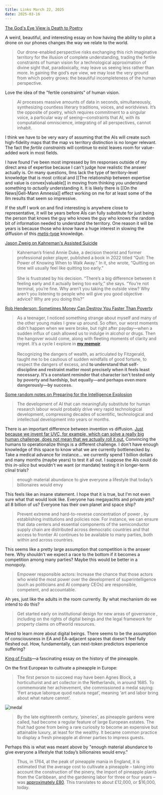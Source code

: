 ```yaml
---
title: Links March 22, 2025
date: 2025-03-16
---
```

[The God's Eye View is Death to Poetry](https://hollisrobbinsanecdotal.substack.com/p/the-gods-eye-view-is-death-to-poetry?utm_source=post-email-title&publication_id=1004053&post_id=159102622&utm_campaign=email-post-title&isFreemail=true&r=i22m&triedRedirect=true&utm_medium=email)

A weird, beautiful, and interesting essay on how having the ability to pilot a drone on our phones changes the way we relate to the world.

>Our drone-enabled perspective risks exchanging this rich imaginative territory for the illusion of complete understanding, trading the fertile constraints of human vision for a technological approximation of divine sight that, paradoxically, may leave us seeing less rather than more. In gaining the god’s eye view, we may lose the very ground from which poetry grows: the beautiful incompleteness of the human perspective.

Love the idea of the "fertile constraints" of human vision. 

>AI processes massive amounts of data in seconds, simultaneously, synthesizing countless literary traditions, voices, and worldviews. It’s the opposite of poetry, which requires commitment to a singular voice, a particular way of seeing—constraints that AI, with its computational omniscience, integrating of all perspectives, cannot inhabit.

I think we have to be very wary of assuming that the AIs will create such high-fidelity maps that the map vs territory distinction is no longer relevant. The fact the *fertile constraints* will continue to exist leaves room for value-added work in most fields. 

I have found I've been most impressed by llm responses outside of my direct area of expertise because I can't judge how realistic the answer actually is. On many questions, llms lack the type of territory-level knowledge that is most critical and [[The relationship between expertise and value is convex|valuable]] in moving from thinking you understand something to *actually* understanding it.  It is likely there is [[On the News|Gell-Mann Amnesia]] effect working on me for at least some of the llm results that seem so impressive. 

If the stuff I work on and find interesting is anywhere close to representative, it will be years before AIs can fully substitute for just being the person that knows the guy who knows the guy who knows the random bit of information needed to understand the territory. One reason it will be years is because those who *know* have a huge interest in slowing the diffusion of this [*metis*-type](https://en.wikipedia.org/wiki/Seeing_Like_a_State) knowledge.

[Jason Zweig on Kahneman's Assisted Suicide](https://www.wsj.com/arts-culture/books/daniel-kahneman-assisted-suicide-9fb16124)

>Kahneman’s friend Annie Duke, a decision theorist and former professional poker player, published a book in 2022 titled “Quit: The Power of Knowing When to Walk Away.” In it, she wrote, “Quitting on time will usually feel like quitting too early.” <br>
><br>She is frustrated by his decision. “There’s a big difference between it feeling early and it actually being too early,” she says. “You’re not terminal, you’re fine. Why aren’t you taking the outside view? Why aren’t you listening to people who will give you good objective advice? Why are you doing this?”

[Rob Henderson: Sometimes Money Can Destroy You Faster Than Poverty](https://www.robkhenderson.com/p/sometimes-money-can-destroy-you-faster?utm_source=post-email-title&publication_id=800237&post_id=159090892&utm_campaign=email-post-title&isFreemail=true&r=i22m&triedRedirect=true&utm_medium=email)

>As a teenager, I noticed something strange about myself and many of the other young males I grew up around. So often, our worst moments didn’t happen when we were broke, but right after payday—when a sudden influx of cash allowed us to indulge in alcohol or drugs. Then the hangover would come, along with fleeting moments of clarity and regret. It’s a cycle I explore in **[my memoir](https://www.simonandschuster.com/books/Troubled/Rob-Henderson/9781982168537)**.<br><br>Recognizing the dangers of wealth, as articulated by Fitzgerald, taught me to be cautious of sudden windfalls of good fortune, to respect the dangers of excess, and **to understand that self-discipline and restraint matter most precisely when it feels least necessary. It’s a constant reminder that character isn’t tested only by poverty and hardship, but equally—and perhaps even more dangerously—by success.**

[Some random notes on Preparing for the Intelligence Explosion](https://www.forethought.org/research/preparing-for-the-intelligence-explosion)

>The development of AI that can meaningfully substitute for human research labour would probably drive very rapid technological development, compressing decades of scientific, technological and intellectual development into years or months.

There is an important difference between invention vs diffusion. [Just because we invent far UVC, for example, which can solve a really big human challenge, does not mean that we actually roll it out.](https://www.worksinprogress.news/p/flipping-the-switch-on-far-uvc) Convincing the humans to operationalize things is a different challenge. I don't have enough knowledge of this space to know what we are currently bottlenecked by. Take a medical advance for instance... we currently spend 1 billion dollars and many months (maybe years) to test it all out. I suppose the AIs could do this *in-silico* but wouldn't we want (or mandate) testing it in longer-term clinal trials?

>enough material abundance to give everyone a lifestyle that today’s billionaires would envy

This feels like an insane statement. I hope that it is true, but I'm not even sure what that would look like. Everyone has megayachts and private jets? all 8 billion of us? Everyone has their own planet and space ship?

>Prevent extreme and hard-to-reverse concentration of power , by establishing institutions and policies now. For instance, we can ensure that data centers and essential components of the semiconductor supply chain are distributed across democratic countries and that access to frontier AI continues to be available to many parties, both within and across countries.

This seems like a pretty large assumption that competition is the answer here. Why shouldn't we expect a race to the bottom if it becomes a competition among many parties? Maybe this would be better in a monopoly.

>Empower responsible actors: Increase the chance that those actors who wield the most power over the development of superintelligence (such as politicians and AI company CEOs) are responsible, competent, and accountable.

Ah yes, just like the adults in the room currently. By what mechanism do we intend to do this?

> Get started early on institutional design for new areas of governance , including on the rights of digital beings and the legal framework for property claims on offworld resources.

Need to learn more about digital beings. There seems to be the assumption of consciousness in EA and EA-adjacent spaces that doesn't feel fully fleshed out. How, fundamentally, can next-token predictors experience suffering?

[King of Fruits](https://www.worksinprogress.news/p/king-of-fruits?utm_source=post-email-title&publication_id=90387&post_id=159486280&utm_campaign=email-post-title&isFreemail=true&r=i22m&triedRedirect=true&utm_medium=email)—a fascinating essay on the history of the pineapple.

On the first European to cultivate a pineapple in Europe:

>The first person to succeed may have been Agnes Block, a horticulturist and art collector in the Netherlands, in around 1685. To commemorate her achievement, she commissioned a medal saying: ‘Fert arsque laborque quod natura negat’, meaning ‘art and labor bring about what nature cannot’.

![medal](https://substackcdn.com/image/fetch/f_auto,q_auto:good,fl_progressive:steep/https%3A%2F%2Fsubstack-post-media.s3.amazonaws.com%2Fpublic%2Fimages%2F53a43b79-1d07-4930-b6f3-e1d99d83d8ac_1600x1441.png)

>By the late eighteenth century, ‘pineries’, as pineapple gardens were called, had become a regular feature of large European estates. The fruit had gone from being a rare curiosity to become an expensive but attainable luxury, at least for the wealthy. It became common practice to display a fresh pineapple at dinner parties to impress guests.

Perhaps this is what was meant above by "enough material abundance to give everyone a lifestyle that today’s billionaires would envy."

>Thus, in 1764, at the peak of pineapple mania in England, it is estimated that the average cost to cultivate a pineapple – taking into account the construction of the pinery, the import of pineapple plants from the Caribbean, and the gardening labor for three or four years – was [approximately £80](https://www.cabinetmagazine.org/issues/23/beauman.php). This translates to about £12,000, or $16,000, today.